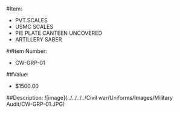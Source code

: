 #Item:
* PVT.SCALES 
* USMC SCALES
* PIE PLATE CANTEEN UNCOVERED
* ARTILLERY SABER



##Item Number:
* CW-GRP-01

##Value:
* $1500.00

##Description:
 ![image](../../../../Civil war/Uniforms/Images/Military Audit/CW-GRP-01.JPG)


